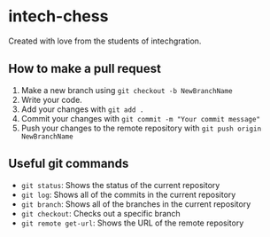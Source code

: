 # intech-chess

Created with love from the students of intechgration.

## How to make a pull request

1. Make a new branch using `git checkout -b NewBranchName`
2. Write your code.
3. Add your changes with `git add .`
4. Commit your changes with `git commit -m "Your commit message"`
5. Push your changes to the remote repository with `git push origin NewBranchName`

## Useful git commands

- `git status`: Shows the status of the current repository
- `git log`: Shows all of the commits in the current repository
- `git branch`: Shows all of the branches in the current repository
- `git checkout`: Checks out a specific branch
- `git remote get-url`: Shows the URL of the remote repository
